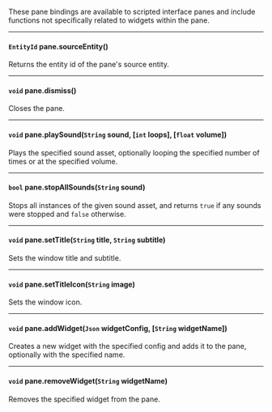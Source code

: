 These pane bindings are available to scripted interface panes and include functions not specifically related to widgets within the pane.

---

#### `EntityId` pane.sourceEntity()

Returns the entity id of the pane's source entity.

---

#### `void` pane.dismiss()

Closes the pane.

---

#### `void` pane.playSound(`String` sound, [`int` loops], [`float` volume])

Plays the specified sound asset, optionally looping the specified number of times or at the specified volume.

---

#### `bool` pane.stopAllSounds(`String` sound)

Stops all instances of the given sound asset, and returns `true` if any sounds were stopped and `false` otherwise.

---

#### `void` pane.setTitle(`String` title, `String` subtitle)

Sets the window title and subtitle.

---

#### `void` pane.setTitleIcon(`String` image)

Sets the window icon.

---

#### `void` pane.addWidget(`Json` widgetConfig, [`String` widgetName])

Creates a new widget with the specified config and adds it to the pane, optionally with the specified name.

---

#### `void` pane.removeWidget(`String` widgetName)

Removes the specified widget from the pane.
